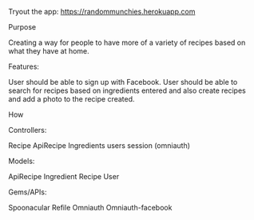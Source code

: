 Tryout the app: https://randommunchies.herokuapp.com

Purpose

Creating a way for people to have more of a variety of recipes based on what they have at home.

Features:

User should be able to sign up with Facebook.
User should be able to search for recipes based on ingredients entered and also create recipes and add a photo to the recipe created.

How

Controllers:

Recipe
ApiRecipe
Ingredients
users
session (omniauth)

Models:

ApiRecipe
Ingredient
Recipe
User

Gems/APIs:

Spoonacular
Refile
Omniauth
Omniauth-facebook
